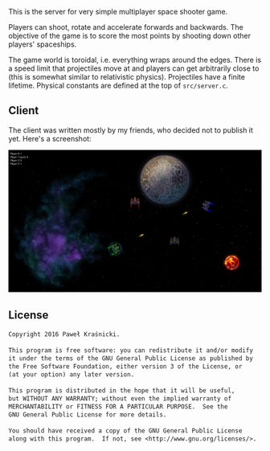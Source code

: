 This is the server for very simple multiplayer space shooter game.

Players can shoot, rotate and accelerate forwards and backwards. The objective of the game is to score the most points by shooting down other players' spaceships.

The game world is toroidal, i.e. everything wraps around the edges. There is a speed limit that projectiles move at and players can get arbitrarily close to (this is somewhat similar to relativistic physics). Projectiles have a finite lifetime. Physical constants are defined at the top of `src/server.c`.

## Client

The client was written mostly by my friends, who decided not to publish it yet. Here's a screenshot:

![A screenshot of the game being played by 4 people.](screenshot.png)

## License

    Copyright 2016 Paweł Kraśnicki.

    This program is free software: you can redistribute it and/or modify
    it under the terms of the GNU General Public License as published by
    the Free Software Foundation, either version 3 of the License, or
    (at your option) any later version.

    This program is distributed in the hope that it will be useful,
    but WITHOUT ANY WARRANTY; without even the implied warranty of
    MERCHANTABILITY or FITNESS FOR A PARTICULAR PURPOSE.  See the
    GNU General Public License for more details.

    You should have received a copy of the GNU General Public License
    along with this program.  If not, see <http://www.gnu.org/licenses/>.
